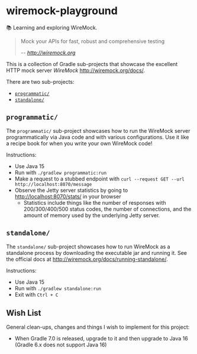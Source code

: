 # wiremock-playground 

📚 Learning and exploring WireMock.

> Mock your APIs for fast, robust and comprehensive testing
> 
> -- <cite>http://wiremock.org</cite>

This is a collection of Gradle sub-projects that showcase the excellent HTTP mock server _WireMock_ 
<http://wiremock.org/docs/>.

There are two sub-projects:

* [`programmatic/`](#programmatic)
* [`standalone/`](#standalone)

## `programmatic/`

The `programmatic/` sub-project showcases how to run the WireMock server programmatically via Java code and with 
various configurations. Use it like a recipe book for when you write your own WireMock code! 

Instructions:

* Use Java 15
* Run with `./gradlew programmatic:run`
* Make a request to a stubbed endpoint with `curl --request GET --url http://localhost:8070/message`
* Observe the Jetty server statistics by going to <http://localhost:8070/stats/> in your browser
  * Statistics include things like the number of responses with 200/300/400/500 status codes, the number of connections,
    and the amount of memory used by the underlying Jetty server.

## `standalone/`

The `standalone/` sub-project showcases how to run WireMock as a standalone process by downloading the
executable jar and running it. See the official docs at <http://wiremock.org/docs/running-standalone/>.

Instructions:

* Use Java 15
* Run with `./gradlew standalone:run`
* Exit with `Ctrl + C`

## Wish List

General clean-ups, changes and things I wish to implement for this project:

* When Gradle 7.0 is released, upgrade to it and then upgrade to Java 16 (Gradle 6.x does not support Java 16)
